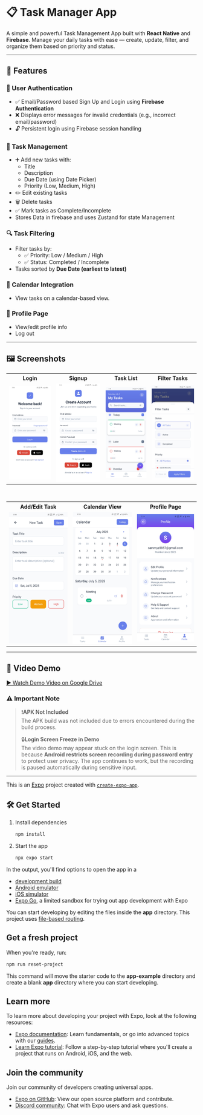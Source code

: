 # 📋 Task Manager App

A simple and powerful Task Management App built with **React Native** and **Firebase**. Manage your daily tasks with ease — create, update, filter, and organize them based on priority and status.

---

## 🚀 Features

### 🔐 User Authentication

- ✅ Email/Password based Sign Up and Login using **Firebase Authentication**
- ❌ Displays error messages for invalid credentials (e.g., incorrect email/password)
- 🔓 Persistent login using Firebase session handling

### 📝 Task Management

- ➕ Add new tasks with:
  - Title
  - Description
  - Due Date (using Date Picker)
  - Priority (Low, Medium, High)
- ✏️ Edit existing tasks
- 🗑️ Delete tasks
- ✅ Mark tasks as Complete/Incomplete
- Stores Data in firebase and uses Zustand for state Management

### 🔍 Task Filtering

- Filter tasks by:
  - ✅ Priority: Low / Medium / High
  - ✅ Status: Completed / Incomplete
- Tasks sorted by **Due Date (earliest to latest)**

### 📆 Calendar Integration

- View tasks on a calendar-based view.

### 👤 Profile Page

- View/edit profile info
- Log out

---

## 🖼️ Screenshots

<table>
  <tr>
    <th>Login</th>
    <th>Signup</th>
    <th>Task List</th>
    <th>Filter Tasks</th>
  </tr>
  <tr>
    <td><img src="screenshots/login.jpg" width="200"/></td>
    <td><img src="screenshots/register.jpg" width="200"/></td>
    <td><img src="screenshots/task_list.jpg" width="200"/></td>
    <td><img src="screenshots/filter.jpg" width="200"/></td>
  </tr>
</table>

<br/>

<table>
  <tr>
    <th>Add/Edit Task</th>
    <th>Calendar View</th>
    <th>Profile Page</th>
  </tr>
  <tr>
    <td><img src="screenshots/add_edit.jpg" width="200"/></td>
    <td><img src="screenshots/calendar.jpg" width="200"/></td>
    <td><img src="screenshots/profile.jpg" width="200"/></td>
  </tr>
</table>

---

## 🎥 Video Demo

[▶️ Watch Demo Video on Google Drive](https://drive.google.com/file/d/1z5M3TVBS-L8xOQCVjMagVBkvm66rp_1K/view?usp=sharing)

### ⚠️ Important Note

> ❗**APK Not Included**  
> The APK build was not included due to errors encountered during the build process.
>
> 🔒**Login Screen Freeze in Demo**  
> The video demo may appear stuck on the login screen. This is because **Android restricts screen recording during password entry** to protect user privacy. The app continues to work, but the recording is paused automatically during sensitive input.

---

This is an [Expo](https://expo.dev) project created with [`create-expo-app`](https://www.npmjs.com/package/create-expo-app).

## 🛠️ Get Started

1. Install dependencies

   ```bash
   npm install
   ```

2. Start the app

   ```bash
   npx expo start
   ```

In the output, you'll find options to open the app in a

- [development build](https://docs.expo.dev/develop/development-builds/introduction/)
- [Android emulator](https://docs.expo.dev/workflow/android-studio-emulator/)
- [iOS simulator](https://docs.expo.dev/workflow/ios-simulator/)
- [Expo Go](https://expo.dev/go), a limited sandbox for trying out app development with Expo

You can start developing by editing the files inside the **app** directory. This project uses [file-based routing](https://docs.expo.dev/router/introduction).

## Get a fresh project

When you're ready, run:

```bash
npm run reset-project
```

This command will move the starter code to the **app-example** directory and create a blank **app** directory where you can start developing.

## Learn more

To learn more about developing your project with Expo, look at the following resources:

- [Expo documentation](https://docs.expo.dev/): Learn fundamentals, or go into advanced topics with our [guides](https://docs.expo.dev/guides).
- [Learn Expo tutorial](https://docs.expo.dev/tutorial/introduction/): Follow a step-by-step tutorial where you'll create a project that runs on Android, iOS, and the web.

## Join the community

Join our community of developers creating universal apps.

- [Expo on GitHub](https://github.com/expo/expo): View our open source platform and contribute.
- [Discord community](https://chat.expo.dev): Chat with Expo users and ask questions.
